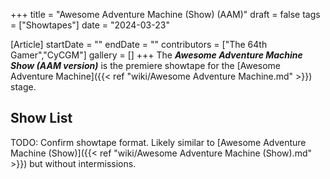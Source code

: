 +++
title = "Awesome Adventure Machine (Show) (AAM)"
draft = false
tags = ["Showtapes"]
date = "2024-03-23"

[Article]
startDate = ""
endDate = ""
contributors = ["The 64th Gamer","CyCGM"]
gallery = []
+++
The <b><i>Awesome Adventure Machine Show (AAM version)</b></i> is the premiere showtape for the [Awesome Adventure Machine]({{< ref "wiki/Awesome Adventure Machine.md" >}}) stage.

<h2> Show List </h2>
TODO: Confirm showtape format. Likely similar to [Awesome Adventure Machine (Show)]({{< ref "wiki/Awesome Adventure Machine (Show).md" >}}) but without intermissions.